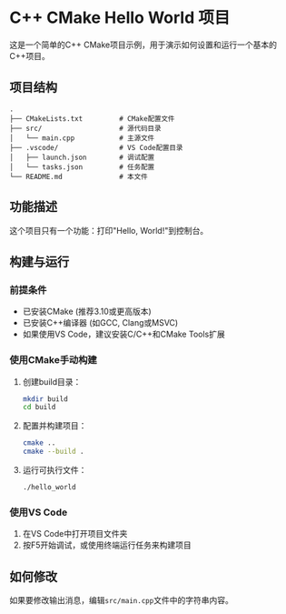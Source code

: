 # C++ CMake Hello World 项目

这是一个简单的C++ CMake项目示例，用于演示如何设置和运行一个基本的C++项目。

## 项目结构

```
.
├── CMakeLists.txt         # CMake配置文件
├── src/                   # 源代码目录
│   └── main.cpp           # 主源文件
├── .vscode/               # VS Code配置目录
│   ├── launch.json        # 调试配置
│   └── tasks.json         # 任务配置
└── README.md              # 本文件
```

## 功能描述

这个项目只有一个功能：打印"Hello, World!"到控制台。

## 构建与运行

### 前提条件

- 已安装CMake (推荐3.10或更高版本)
- 已安装C++编译器 (如GCC, Clang或MSVC)
- 如果使用VS Code，建议安装C/C++和CMake Tools扩展

### 使用CMake手动构建

1. 创建build目录：
   ```bash
   mkdir build
   cd build
   ```

2. 配置并构建项目：
   ```bash
   cmake ..
   cmake --build .
   ```

3. 运行可执行文件：
   ```bash
   ./hello_world
   ```

### 使用VS Code

1. 在VS Code中打开项目文件夹
2. 按F5开始调试，或使用终端运行任务来构建项目

## 如何修改

如果要修改输出消息，编辑`src/main.cpp`文件中的字符串内容。 